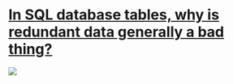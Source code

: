 # [In SQL database tables, why is redundant data generally a bad thing?](https://stackoverflow.com/questions/30657811/in-sql-database-tables-why-is-redundant-data-generally-a-bad-thing)

<img src = "https://nglthu.github.io/Database/img/redundancy.png" />
